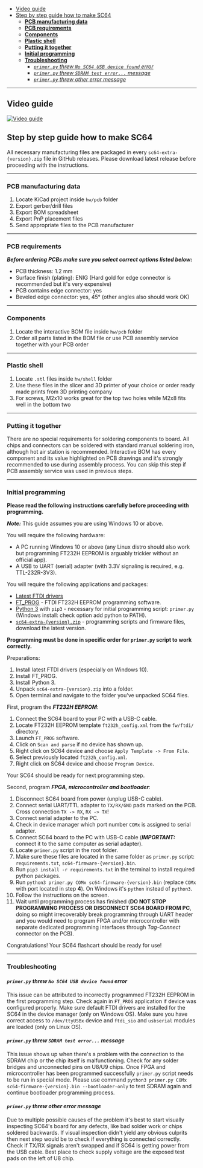- [Video guide](#video-guide)
- [Step by step guide how to make SC64](#step-by-step-guide-how-to-make-sc64)
  - [**PCB manufacturing data**](#pcb-manufacturing-data)
  - [**PCB requirements**](#pcb-requirements)
  - [**Components**](#components)
  - [**Plastic shell**](#plastic-shell)
  - [**Putting it together**](#putting-it-together)
  - [**Initial programming**](#initial-programming)
  - [**Troubleshooting**](#troubleshooting)
    - [*`primer.py` threw `No SC64 USB device found` error*](#primerpy-threw-no-sc64-usb-device-found-error)
    - [*`primer.py` threw `SDRAM test error...` message*](#primerpy-threw-sdram-test-error-message)
    - [*`primer.py` threw other error message*](#primerpy-threw-other-error-message)

---

## Video guide

[![Video guide](https://img.youtube.com/vi/t6hyCFpwqz8/0.jpg)](https://www.youtube.com/watch?v=t6hyCFpwqz8 "How to build and program the SummerCart64")

## Step by step guide how to make SC64

All necessary manufacturing files are packaged in every `sc64-extra-{version}.zip` file in GitHub releases.
Please download latest release before proceeding with the instructions.

---

### **PCB manufacturing data**

   1. Locate KiCad project inside `hw/pcb` folder
   2. Export gerber/drill files
   3. Export BOM spreadsheet
   4. Export PnP placement files
   5. Send appropriate files to the PCB manufacturer

---

### **PCB requirements**

***Before ordering PCBs make sure you select correct options listed below:***

  - PCB thickness: 1.2 mm
  - Surface finish (plating): ENIG (Hard gold for edge connector is recommended but it's very expensive)
  - PCB contains edge connector: yes
  - Beveled edge connector: yes, 45° (other angles also should work OK)

---

### **Components**

  1. Locate the interactive BOM file inside `hw/pcb` folder
  2. Order all parts listed in the BOM file or use PCB assembly service together with your PCB order

---

### **Plastic shell**

  1. Locate `.stl` files inside `hw/shell` folder
  2. Use these files in the slicer and 3D printer of your choice or order ready made prints from 3D printing company
  3. For screws, M2x10 works great for the top two holes while M2x8 fits well in the bottom two

---

### **Putting it together**

There are no special requirements for soldering components to board.
All chips and connectors can be soldered with standard manual soldering iron, although hot air station is recommended.
Interactive BOM has every component and its value highlighted on PCB drawings and it's strongly recommended to use during assembly process.
You can skip this step if PCB assembly service was used in previous steps.

---

### **Initial programming**

**Please read the following instructions carefully before proceeding with programming.**

***Note:*** This guide assumes you are using Windows 10 or above.

You will require the following hardware:
 - A PC running Windows 10 or above (any Linux distro should also work but programming FT232H EEPROM is arguably trickier without an official app).
 - A USB to UART (serial) adapter (with 3.3V signaling is required, e.g. TTL-232R-3V3).

You will require the following applications and packages:
 - [Latest FTDI drivers](https://ftdichip.com/drivers/)
 - [FT_PROG](https://ftdichip.com/utilities/#ft_prog) - FTDI FT232H EEPROM programming software.
 - [Python 3](https://www.python.org/downloads/) with `pip3` - necessary for initial programming script: `primer.py` (Windows install: check option add python to PATH).
 - [`sc64-extra-{version}.zip`](https://github.com/Polprzewodnikowy/SummerCart64/releases) - programming scripts and firmware files, download the latest version.

**Programming must be done in specific order for `primer.py` script to work correctly.**

Preparations:
 1. Install latest FTDI drivers (especially on Windows 10).
 2. Install FT_PROG.
 3. Install Python 3.
 4. Unpack `sc64-extra-{version}.zip` into a folder.
 5. Open terminal and navigate to the folder you've unpacked SC64 files.

First, program the ***FT232H EEPROM***:
 1. Connect the SC64 board to your PC with a USB-C cable.
 2. Locate FT232H EEPROM template `ft232h_config.xml` from the `fw/ftdi/` directory.
 3. Launch `FT_PROG` software.
 4. Click on `Scan and parse` if no device has shown up.
 5. Right click on SC64 device and choose `Apply Template -> From File`.
 6. Select previously located `ft232h_config.xml`.
 7. Right click on SC64 device and choose `Program Device`.

Your SC64 should be ready for next programming step.

Second, program ***FPGA, microcontroller and bootloader***:
 1. Disconnect SC64 board from power (unplug USB-C cable).
 2. Connect serial UART/TTL adapter to `TX/RX/GND` pads marked on the PCB. Cross connection `TX -> RX`, `RX -> TX`!
 3. Connect serial adapter to the PC.
 4. Check in device manager which port number `COMx` is assigned to serial adapter.
 5. Connect SC64 board to the PC with USB-C cable (***IMPORTANT:*** connect it to the same computer as serial adapter).
 6. Locate `primer.py` script in the root folder.
 7. Make sure these files are located in the same folder as `primer.py` script: `requirements.txt`, `sc64-firmware-{version}.bin`.
 8. Run `pip3 install -r requirements.txt` in the terminal to install required python packages.
 9. Run `python3 primer.py COMx sc64-firmware-{version}.bin` (replace `COMx` with port located in step **4**). On Windows it's `python` instead of `python3`.
 10. Follow the instructions on the screen.
 11. Wait until programming process has finished (**DO NOT STOP PROGRAMMING PROCESS OR DISCONNECT SC64 BOARD FROM PC**, doing so might irrecoverably break programming through UART header and you would need to program FPGA and/or microcontroller with separate dedicated programming interfaces through *Tag-Connect* connector on the PCB).

Congratulations! Your SC64 flashcart should be ready for use!

---

### **Troubleshooting**

#### *`primer.py` threw `No SC64 USB device found` error*

This issue can be attributed to incorrectly programmed FT232H EEPROM in the first programming step.
Check again in `FT_PROG` application if device was configured properly.
Make sure default FTDI drivers are installed for the SC64 in the device manager (only on Windows OS).
Make sure you have correct access to `/dev/ttyUSBx` device and `ftdi_sio` and `usbserial` modules are loaded (only on Linux OS).

#### *`primer.py` threw `SDRAM test error...` message*

This issue shows up when there's a problem with the connection to the SDRAM chip or the chip itself is malfunctioning.
Check for any solder bridges and unconnected pins on U8/U9 chips.
Once FPGA and microcontroller has been programmed successfully `primer.py` script needs to be run in special mode.
Please use command `python3 primer.py COMx sc64-firmware-{version}.bin --bootloader-only` to test SDRAM again and continue bootloader programming process.

#### *`primer.py` threw other error message*
Due to multiple possible causes of the problem it's best to start visually inspecting SC64's board for any defects, like bad solder work or chips soldered backwards.
If visual inspection didn't yield any obvious culprits then next step would be to check if everything is connected correctly.
Check if TX/RX signals aren't swapped and if SC64 is getting power from the USB cable. Best place to check supply voltage are the exposed test pads on the left of U8 chip.
